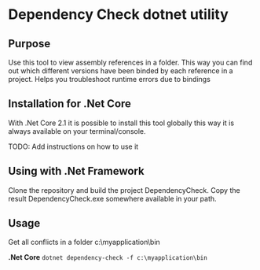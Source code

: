 # Dependency Check dotnet utility

## Purpose

Use this tool to view assembly references in a folder. This way you can find out which different versions have been binded by each reference in a project. Helps you troubleshoot runtime errors due to bindings

## Installation for .Net Core

With .Net Core 2.1 it is possible to install this tool globally this way it is always available on your terminal/console. 

TODO: Add instructions on how to use it

## Using with .Net Framework
Clone the repository and build the project DependencyCheck. Copy the result DependencyCheck.exe somewhere available in your path.

## Usage

Get all conflicts in a folder c:\myapplication\bin

**.Net Core**
```dotnet dependency-check -f c:\myapplication\bin```


